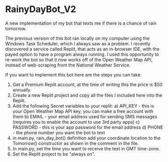 # RainyDayBot_V2
A new implementation of my bot that texts me if there is a chance of rain tomorrow.

The previous version of this bot ran locally on my computer using the Windows Task Scheduler, which I always saw as a problem. I recently discovered a service called Replit, that acts as an in-browser IDE, with the payed option to have a program always running. I used this opportunity to re-work the bot so that it now works off of the Open Weather Map API, instead of web-scraping from the National Weather Service.

If you want to implement this bot here are the steps you can take:
1. Get a Premium Replit account, at the time of writing this the price is $50 annually.
2. Create a new Replit project and copy all the files I included here into the Replit.
3. Add the following Secret variables to your replit: 
  a) API_KEY - this is your Open Weather Map API key, you can make a free account with them
  b) EMAIL - your email address used for sending SMS messages (requires you to enable the account to use 3rd party apps)
  c) PASSWORD - this is your app password for the email address
  d) PHONE - the phone number you want the bot to text
4. in main.py, rain_day_bot() definition add your coordinate location to the Tomorrow() constructor as shown in the comment in the file.
5. In main.py, set the time you want to receive the text in GMT time-zone.
6. Set the Replit project to be "always on".
